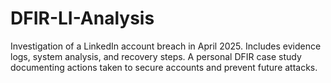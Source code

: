 # DFIR-LI-Analysis
Investigation of a LinkedIn account breach in April 2025. Includes evidence logs, system analysis, and recovery steps. A personal DFIR case study documenting actions taken to secure accounts and prevent future attacks.
